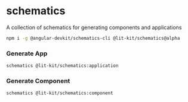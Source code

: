 # schematics

A collection of schematics for generating components and applications

```BASH
npm i -g @angular-devkit/schematics-cli @lit-kit/schematics@alpha
```

### Generate App

```bash
schematics @lit-kit/schematics:application
```

### Generate Component

```bash
schematics @lit-kit/schematics:component
```
